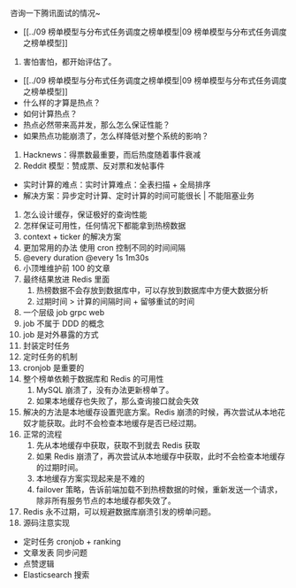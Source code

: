 咨询一下腾讯面试的情况~

- [[../09 榜单模型与分布式任务调度之榜单模型|09 榜单模型与分布式任务调度之榜单模型]]

1. 害怕害怕，都开始评估了。

- [[../09 榜单模型与分布式任务调度之榜单模型|09 榜单模型与分布式任务调度之榜单模型]]
- 什么样的才算是热点？
- 如何计算热点？
- 热点必然带来高并发，那么怎么保证性能？
- 如果热点功能崩溃了，怎么样降低对整个系统的影响？

1. Hacknews：得票数最重要，而后热度随着事件衰减
2. Reddit 模型：赞成票、反对票和发帖事件

- 实时计算的难点：实时计算难点：全表扫描 + 全局排序
- 解决方案：异步定时计算、定时计算的时间可能很长 | 不能阻塞业务

1. 怎么设计缓存，保证极好的查询性能
2. 怎样保证可用性，任何情况下都能拿到热榜数据
3. context + ticker 的解决方案
4. 更加常用的办法 使用 cron 控制不同的时间间隔
5. @every duration @every 1s 1m30s
6. 小顶堆维护前 100 的文章
7. 最终结果放进 Redis 里面
	1. 热榜数据不会存放到数据库中，可以存放到数据库中方便大数据分析
	2. 过期时间 > 计算的间隔时间 + 留够重试的时间
8. 一个层级 job grpc web
9. job 不属于 DDD 的概念
10. job 是对外暴露的方式
11. 封装定时任务
12. 定时任务的机制
13. cronjob 是重要的
14. 整个榜单依赖于数据库和 Redis 的可用性
	1. MySQL 崩溃了，没有办法更新榜单了。
	2. 如果本地缓存也失败了，那么查询接口就会失效
15. 解决的方法是本地缓存设置兜底方案。Redis 崩溃的时候，再次尝试从本地花奴才能获取。此时不会检查本地缓存是否已经过期。
16. 正常的流程
	1. 先从本地缓存中获取，获取不到就去 Redis 获取
	2. 如果 Redis 崩溃了，再次尝试从本地缓存中获取，此时不会检查本地缓存的过期时间。
	3. 本地缓存方案实现起来是不难的
	4. failover 策略，告诉前端加载不到热榜数据的时候，重新发送一个请求，除非所有服务节点的本地缓存都失效了。
17. Redis 永不过期，可以规避数据库崩溃引发的榜单问题。
18. 源码注意实现
- 定时任务 cronjob + ranking
- 文章发表 同步问题
- 点赞逻辑
- Elasticsearch 搜索
